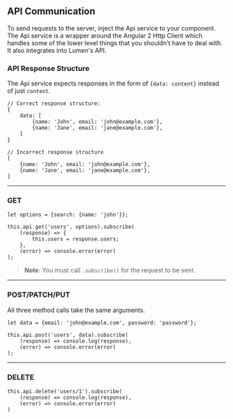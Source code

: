 ## API Communication

To send requests to the server, inject the Api service to your component.
The Api service is a wrapper around the Angular 2 Http Client which handles
some of the lower level things that you shouldn't have to deal with. It
also integrates into Lumen's API.

### API Response Structure

The Api service expects responses in the form of `{data: content}` instead of just `content`.

    // Correct response structure:
    {
        data: [
            {name: 'John', email: 'john@example.com'},
            {name: 'Jane', email: 'jane@example.com'},
        ]
    }
    
    // Incorrect response structure
    [
        {name: 'John', email: 'john@example.com'},
        {name: 'Jane', email: 'jane@example.com'},
    ]

---

### GET

    let options = {search: {name: 'john'}};

    this.api.get('users', options).subscribe(
        (response) => {
            this.users = response.users;
        },
        (error) => console.error(error)
    );

> **Note**: You must call `.subscribe()` for the request to be sent.

---

### POST/PATCH/PUT

All three method calls take the same arguments.

    let data = {email: 'john@example.com', password: 'password'};

    this.api.post('users', data).subscribe(
        (response) => console.log(response),
        (error) => console.error(error)
    );

---

### DELETE

    this.api.delete('users/1').subscribe(
        (response) => console.log(response),
        (error) => console.error(error)
    )
